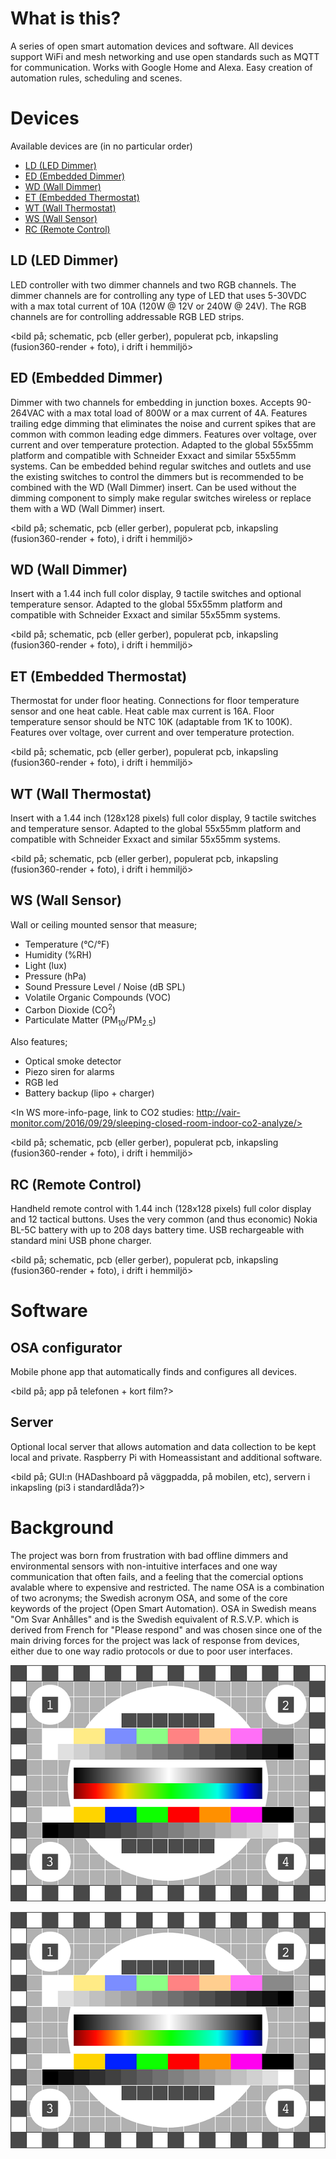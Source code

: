 # What is this?
A series of open smart automation devices and software. All devices support WiFi and mesh networking and use open standards such as MQTT for communication. Works with Google Home and Alexa. Easy creation of automation rules, scheduling and scenes.

# Devices
Available devices are (in no particular order)
* [LD (LED Dimmer)](#ld-led-dimmer)
* [ED (Embedded Dimmer)](#ed-embedded-dimmer)
* [WD (Wall Dimmer)](#wd-wall-dimmer)
* [ET (Embedded Thermostat)](#et-embedded-thermostat)
* [WT (Wall Thermostat)](#wt-wall-thermostat)
* [WS (Wall Sensor)](#ws-wall-sensor)
* [RC (Remote Control)](#rc-remote-control)

## LD (LED Dimmer)
LED controller with two dimmer channels and two RGB channels.
The dimmer channels are for controlling any type of LED that uses 5-30VDC with a max total current of 10A (120W @ 12V or 240W @ 24V).
The RGB channels are for controlling addressable RGB LED strips.

<bild på; schematic, pcb (eller gerber), populerat pcb, inkapsling (fusion360-render + foto), i drift i hemmiljö>

## ED (Embedded Dimmer)
Dimmer with two channels for embedding in junction boxes. Accepts 90-264VAC with a max total load of 800W or a max current of 4A.
Features trailing edge dimming that eliminates the noise and current spikes that are common with common leading edge dimmers.
Features over voltage, over current and over temperature protection.
Adapted to the global 55x55mm platform and compatible with Schneider Exxact and similar 55x55mm systems.
Can be embedded behind regular switches and outlets and use the existing switches to control the dimmers but is recommended to be combined with the WD (Wall Dimmer) insert.
Can be used without the dimming component to simply make regular switches wireless or replace them with a WD (Wall Dimmer) insert.

<bild på; schematic, pcb (eller gerber), populerat pcb, inkapsling (fusion360-render + foto), i drift i hemmiljö>

## WD (Wall Dimmer)
Insert with a 1.44 inch full color display, 9 tactile switches and optional temperature sensor.
Adapted to the global 55x55mm platform and compatible with Schneider Exxact and similar 55x55mm systems.

<bild på; schematic, pcb (eller gerber), populerat pcb, inkapsling (fusion360-render + foto), i drift i hemmiljö>

## ET (Embedded Thermostat)
Thermostat for under floor heating. Connections for floor temperature sensor and one heat cable.
Heat cable max current is 16A.
Floor temperature sensor should be NTC 10K (adaptable from 1K to 100K).
Features over voltage, over current and over temperature protection.

<bild på; schematic, pcb (eller gerber), populerat pcb, inkapsling (fusion360-render + foto), i drift i hemmiljö>

## WT (Wall Thermostat)
Insert with a 1.44 inch (128x128 pixels) full color display, 9 tactile switches and temperature sensor.
Adapted to the global 55x55mm platform and compatible with Schneider Exxact and similar 55x55mm systems.

<bild på; schematic, pcb (eller gerber), populerat pcb, inkapsling (fusion360-render + foto), i drift i hemmiljö>

## WS (Wall Sensor)
Wall or ceiling mounted sensor that measure;
* Temperature (°C/°F)
* Humidity (%RH)
* Light (lux)
* Pressure (hPa)
* Sound Pressure Level / Noise (dB SPL)
* Volatile Organic Compounds (VOC)
* Carbon Dioxide (CO<sup>2</sup>)
* Particulate Matter (PM<sub>10</sub>/PM<sub>2.5</sub>)

Also features;
* Optical smoke detector
* Piezo siren for alarms
* RGB led
* Battery backup (lipo + charger)

<In WS more-info-page, link to CO2 studies: http://vair-monitor.com/2016/09/29/sleeping-closed-room-indoor-co2-analyze/>

<bild på; schematic, pcb (eller gerber), populerat pcb, inkapsling (fusion360-render + foto), i drift i hemmiljö>

## RC (Remote Control)
Handheld remote control with 1.44 inch (128x128 pixels) full color display and 12 tactical buttons.
Uses the very common (and thus economic) Nokia BL-5C battery with up to 208 days battery time.
USB rechargeable with standard mini USB phone charger.

<bild på; schematic, pcb (eller gerber), populerat pcb, inkapsling (fusion360-render + foto), i drift i hemmiljö>

# Software
## OSA configurator
Mobile phone app that automatically finds and configures all devices.

<bild på; app på telefonen + kort film?>

## Server
Optional local server that allows automation and data collection to be kept local and private.
Raspberry Pi with Homeassistant and additional software.

<bild på; GUI:n (HADashboard på väggpadda, på mobilen, etc), servern i inkapsling (pi3 i standardlåda?)>

# Background
The project was born from frustration with bad offline dimmers and environmental sensors with non-intuitive interfaces and one way communication that often fails, and a feeling that the comercial options avalable where to expensive and restricted.
The name OSA is a combination of two acronyms; the Swedish acronym OSA, and some of the core keywords of the project (Open Smart Automation). OSA in Swedish means "Om Svar Anhålles" and is the Swedish equivalent of R.S.V.P. which is derived from French for "Please respond" and was chosen since one of the main driving forces for the project was lack of response from devices, either due to one way radio protocols or due to poor user interfaces.

![useful image](assets/tv-test-pattern.png)

<p align="center">
  <img src="assets/tv-test-pattern.png"/>
</p>
